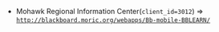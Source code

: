  - Mohawk Regional Information Center(`client_id=3012`) => [`http://blackboard.moric.org/webapps/Bb-mobile-BBLEARN/`](http://blackboard.moric.org/webapps/Bb-mobile-BBLEARN/)

